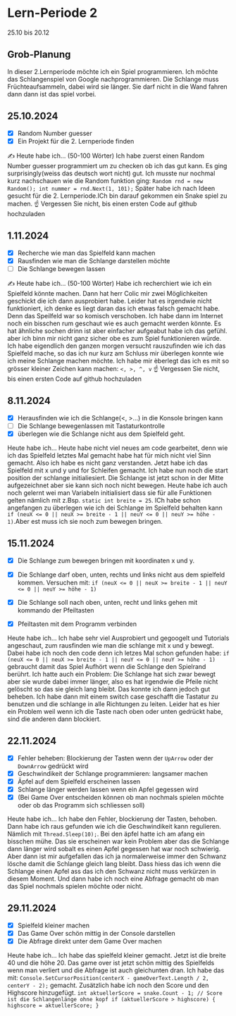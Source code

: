 # Lern-Periode 2

25.10 bis 20.12

## Grob-Planung

In dieser 2.Lernperiode möchte ich ein  Spiel programmieren. Ich möchte das Schlangenspiel von Google nachprogrammieren. Die Schlange muss Früchteaufsammeln, dabei wird sie länger. Sie darf nicht in die Wand fahren dann dann ist das spiel vorbei.

## 25.10.2024

- [x] Random Number guesser
- [x] Ein Projekt für die 2. Lernperiode finden

✍️ Heute habe ich... (50-100 Wörter)
Ich habe zuerst einen Random Number guesser programmiert um zu checken ob ich das gut kann. Es ging surprisingly(weiss das deutsch wort nicht) gut. Ich musste nur nochmal kurz nachschauen wie die Random funktion ging: `Random rnd = new Random();
                      int nummer = rnd.Next(1, 101);`
Später habe ich nach Ideen gesucht für die 2. Lernperiode.ICh bin darauf gekommen ein Snake spiel zu machen.
☝️ Vergessen Sie nicht, bis einen ersten Code auf github hochzuladen

## 1.11.2024

- [x] Recherche wie man das Spielfeld kann machen
- [x] Rausfinden wie man die Schlange darstellen möchte
- [ ] Die Schlange bewegen lassen

✍️ Heute habe ich... (50-100 Wörter)
Habe ich recherchiert wie ich ein Spielfeld könnte machen. Dann hat herr Colic mir zwei Möglichkeiten geschickt die ich dann ausprobiert habe. Leider hat es irgendwie nicht funktioniert, ich denke es liegt daran das ich etwas falsch gemacht habe. Denn das Speilfeld war so komisch verschoben. Ich habe dann im Internet noch ein bisschen rum geschaut wie es auch gemacht werden könnte. Es hat ähnliche sochen drinn ist aber einfacher aufgeabut habe ich das gefühl. aber ich binn mir nicht ganz sicher obe es zum Spiel funktionieren würde. Ich habe eigendlich den ganzen morgen versucht rauszufinden wie ich das Spielfeld mache, so das ich nur kurz am Schluss mir überlegen konnte wie ich  meine Schlange machen möchte. Ich habe mir èberlegt das ich es mit so grösser kleiner Zeichen kann machen: `<, >, ^, v`
☝️ Vergessen Sie nicht, bis einen ersten Code auf github hochzuladen

## 8.11.2024
- [x] Herausfinden wie ich die Schlange(<, >...) in die Konsole bringen kann
- [ ] Die Schlange bewegenlassen mit Tastaturkontrolle
- [x] überlegen wie die Schlange nicht aus dem Spielfeld geht.

Heute habe ich...
Heute habe nicht viel neues am code gearbeitet, denn wie ich das Spielfeld letztes Mal gemacht habe hat für mich nicht viel Sinn gemacht. Also ich habe es nicht ganz verstanden. Jetzt habe ich das Spielfeld mit x und y und for Schleifen gemacht. Ich habe nun noch die start position der schlange initialiesiert. Die Schlange ist jetzt schon in der Mitte aufgezeichnet aber sie kann sich noch nicht bewegen. Heute habe ich auch noch gelernt wei man Variabeln initialisiert dass sie für alle Funktionen gelten nämlich mit z.Bsp. `static int breite = 25`. ICh habe schon angefangen zu überlegen wie ich dei Schlange im Spielfeld behalten kann `if (neuX <= 0 || neuX >= breite - 1 || neuY <= 0 || neuY >= höhe - 1)`.Aber est muss ich sie noch zum bewegen bringen.

## 15.11.2024
- [x] Die Schlange zum bewegen bringen mit koordinaten x und y.
- [x] Die Schlange darf oben, unten, rechts und links nicht aus dem spielfeld kommen. Versuchen mit: `if (neuX <= 0 || neuX >= breite - 1 || neuY <= 0 || neuY >= höhe - 1)`
- [x] Die Schlange soll nach oben, unten, recht und links gehen mit kommando der Pfeiltasten
- [x] Pfeiltasten mit dem Programm verbinden


Heute habe ich...
Ich habe sehr viel Ausprobiert und gegoogelt und Tutorials angeschaut, zum rausfinden wie man die schlange mit x und y bewegt. Dabei habe ich noch den code denn ich letzes Mal schon gefunden habe: `if (neuX <= 0 || neuX >= breite - 1 || neuY <= 0 || neuY >= höhe - 1)` gebraucht damit das Spiel Aufhört wenn die Schlange den Spielrand berührt. Ich hatte auch ein Problem: Die Schlange hat sich zwar bewegt aber sie wurde dabei immer länger, also es hat irgendwie die Pfeile nicht gelöscht so das sie gleich lang bleibt. Das konnte ich dann jedoch gut beheben. Ich habe dann mit einem switch case geschafft die Tastatur zu benutzen und die schlange in alle Richtungen zu leiten. Leider hat es hier ein Problem weil wenn ich die Taste nach oben oder unten gedrückt habe, sind die anderen dann blockiert.

## 22.11.2024
- [x] Fehler beheben: Blockierung der Tasten wenn der `UpArrow` oder der `DownArrow` gedrückt wird
- [x] Geschwindikeit der Schlange programmieren: langsamer machen
- [x] Äpfel auf dem Spielfeld erscheinen lassen
- [x] Schlange länger werden lassen wenn ein Apfel gegessen wird
- [x] (Bei Game Over entscheiden können ob man nochmals spielen möchte oder ob das Programm sich schliessen soll)

Heute habe ich...
Ich habe den Fehler, blockierung der Tasten, behoben. Dann habe ich raus gefunden wie ich die Geschwindikeit kann regulieren. Nämlich mit `Thread.Sleep(10);`. Bei den äpfel hatte ich am afang ein bisschen mühe. Das sie erscheinen war kein Problem aber das die Schlange dann länger wird sobalt es einen Apfel gegessen hat war noch schwierig. Aber dann ist mir aufgefallen das ich ja normalerweise immer den Schwanz lösche damit die Schlange gleich lang bleibt. Dass hiess das ich wenn die Schlange einen Apfel ass das ich den Schwanz nicht muss verkürzen in diesem Moment. Und dann habe ich noch eine Abfrage gemacht ob man das Spiel nochmals spielen möchte oder nicht.

## 29.11.2024
- [x] Spielfeld kleiner machen
- [x] Das Game Over schön mittig in der Console darstellen
- [x] Die Abfrage direkt unter dem Game Over machen

Heute habe ich...
Ich habe das spielfeld kleiner gemacht. Jetzt ist die breite 40 und die höhe 20. Das game over ist jetzt schön mittig des Spielfelds wenn man verliert und die Abfrage ist auch gleichunten dran. Ich habe das mit: `Console.SetCursorPosition(centerX - gameOverText.Length / 2, centerY - 2);` gemacht. Zusätzlich habe ich noch den Score und den Highscore hinzugefügt.
`int aktuellerScore = snake.Count - 1; // Score ist die Schlangenlänge ohne kopf
 if (aktuellerScore > highscore)
 {
     highscore = aktuellerScore;
 }`
